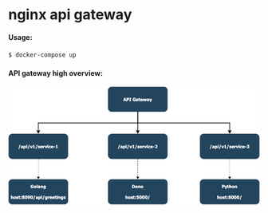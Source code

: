 # nginx api gateway

#### Usage:
```bash
$ docker-compose up
```

#### API gateway high overview:

![illustration](apigateway.png)
